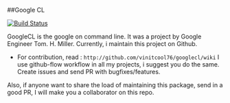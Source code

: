 ##Google CL

[![Build Status](https://travis-ci.org/vinitcool76/googlecl.png?branch=master)](https://travis-ci.org/vinitcool76/googlecl)

GoogleCL is the google on command line. It was a project by Google Engineer Tom.
H. Miller.  Currently, i maintain this project on Github. 

- For contribution, read : `http://github.com/vinitcool76/googlecl/wiki`
I use github-flow workflow in all my projects, i suggest you do the same.
Create issues and send PR with bugfixes/features.

Also, if anyone want to share the load of maintaining this package, send
in a good PR, I will make you a collaborator on this repo.



